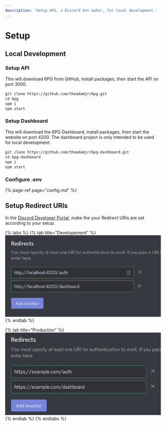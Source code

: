```yaml
---
description: 'Setup 6PG, a Discord bot maker, for local development.'
---
```


# Setup

## Local Development

### Setup API

This will download 6PG from GitHub, install packages, then start the API on port 3000.

```text
git clone https://github.com/theadamjr/6pg.git
cd 6pg
npm i
npm start
```

### Setup Dashboard

This will download the 6PG Dashboard, install packages, then start the website on port 4200. The dashboard project is only intended to be used for local development.

```text
git clone https://github.com/theadamjr/6pg-dashboard.git
cd 6pg-dashboard
npm i
npm start
```

### Configure .env

{% page-ref page="config.md" %}

## Setup Redirect URIs

In the [Discord Developer Portal](https://discord.com/developers), make the your Redirect URIs are set according to your setup.

{% tabs %}
{% tab title="Developement" %}
![Development Redirect URIs](../../../.gitbook/assets/image%20%281%29.png)
{% endtab %}

{% tab title="Production" %}
![Development Redirect URIs](../../../.gitbook/assets/image%20%286%29.png)
{% endtab %}
{% endtabs %}

